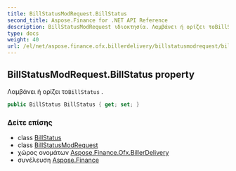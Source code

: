 ```yaml
---
title: BillStatusModRequest.BillStatus
second_title: Aspose.Finance for .NET API Reference
description: BillStatusModRequest ιδιοκτησία. Λαμβάνει ή ορίζει τοBillStatus .
type: docs
weight: 40
url: /el/net/aspose.finance.ofx.billerdelivery/billstatusmodrequest/billstatus/
---
```

## BillStatusModRequest.BillStatus property

Λαμβάνει ή ορίζει το`BillStatus` .

```csharp
public BillStatus BillStatus { get; set; }
```

### Δείτε επίσης

* class [BillStatus](../../billstatus/)
* class [BillStatusModRequest](../)
* χώρος ονομάτων [Aspose.Finance.Ofx.BillerDelivery](../../billstatusmodrequest/)
* συνέλευση [Aspose.Finance](../../../)


